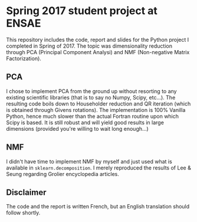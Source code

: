 # Spring 2017 student project at ENSAE

This repository includes the code, report and slides for the Python project I completed in Spring of 2017. 
The topic was dimensionality reduction through PCA (Principal Component Analysi)  and NMF (Non-negative Matrix Factorization).

## PCA

I chose to implement PCA from the ground up without resorting to any existing scientific libraries 
(that is to say no Numpy, Scipy, etc...). The resulting code boils down to Householder reduction and QR iteration 
(which is obtained through Givens rotations). The implementation is 100% Vanilla Python, hence much slower than the actual
Fortran routine upon which Scipy is based. It is still robust and will yield good results in large dimensions (provided you're 
willing to wait long enough...)

## NMF

I didn't have time to implement NMF by myself and just used what is available in `sklearn.decomposition`. I merely 
reproduced the results of Lee & Seung regarding Grolier encyclopedia articles. 

## Disclaimer

The code and the report is written French, but an English translation should follow shortly.
